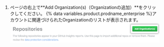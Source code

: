 1. ページの右上で**Add Organization(s)（Organizationの追加）**をクリックしてください。 {% data variables.product.prodname_enterprise %}アカウントに関連づけられたOrganizationのリストが表示されます。 ![Organizationの追加ボタン](/assets/images/help/insights/add-organizations.png)
